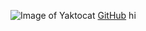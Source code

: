 ![Image of Yaktocat](https://octodex.github.com/images/yaktocat.png)
[GitHub](https://github.com/ASWIN-S-17)
hi
